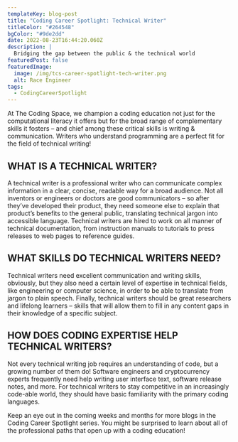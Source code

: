 ```yaml
---
templateKey: blog-post
title: "Coding Career Spotlight: Technical Writer"
titleColor: "#264548"
bgColor: "#9de2dd"
date: 2022-08-23T16:44:20.060Z
description: |
  Bridging the gap between the public & the technical world
featuredPost: false
featuredImage:
  image: /img/tcs-career-spotlight-tech-writer.png
  alt: Race Engineer
tags:
  - CodingCareerSpotlight
---
```

At The Coding Space, we champion a coding education not just for the computational literacy it offers but for the broad range of complementary skills it fosters – and chief among these critical skills is writing & communication. Writers who understand programming are a perfect fit for the field of technical writing!

## WHAT IS A TECHNICAL WRITER?

A technical writer is a professional writer who can communicate complex information in a clear, concise, readable way for a broad audience. Not all inventors or engineers or doctors are good communicators – so after they’ve developed their product, they need someone else to explain that product’s benefits to the general public, translating technical jargon into accessible language. Technical writers are hired to work on all manner of technical documentation, from instruction manuals to tutorials to press releases to web pages to reference guides.

## WHAT SKILLS DO TECHNICAL WRITERS NEED?

Technical writers need excellent communication and writing skills, obviously, but they also need a certain level of expertise in technical fields, like engineering or computer science, in order to be able to translate from jargon to plain speech. Finally, technical writers should be great researchers and lifelong learners – skills that will allow them to fill in any content gaps in their knowledge of a specific subject.

## HOW DOES CODING EXPERTISE HELP TECHNICAL WRITERS?

Not every technical writing job requires an understanding of code, but a growing number of them do! Software engineers and cryptocurrency experts frequently need help writing user interface text, software release notes, and more. For technical writers to stay competitive in an increasingly code-able world, they should have basic familiarity with the primary coding languages.

Keep an eye out in the coming weeks and months for more blogs in the Coding Career Spotlight series. You might be surprised to learn about all of the professional paths that open up with a coding education!